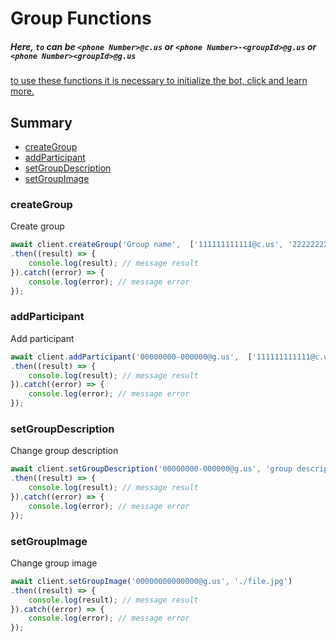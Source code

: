 # Group Functions

##### Here, `to` can be `<phone Number>@c.us` or `<phone Number>-<groupId>@g.us` or `<phone Number><groupId>@g.us`

[to use these functions it is necessary to initialize the bot, click and learn more.](../Getting%20Started/start_bot.html)

## Summary
 - [createGroup](#creategroup)
 - [addParticipant](#addparticipant)
 - [setGroupDescription](#setgroupdescription)
 - [setGroupImage](#setgroupimage)

### createGroup

Create group

```javascript
await client.createGroup('Group name',  ['111111111111@c.us', '222222222222@c.us'])
.then((result) => {
    console.log(result); // message result
}).catch((error) => {
    console.log(error); // message error
});
```

### addParticipant

Add participant

```javascript
await client.addParticipant('00000000-000000@g.us',  ['111111111111@c.us', '222222222222@c.us'])
.then((result) => {
    console.log(result); // message result
}).catch((error) => {
    console.log(error); // message error
});
```

### setGroupDescription

Change group description

```javascript
await client.setGroupDescription('00000000-000000@g.us', 'group description')
.then((result) => {
    console.log(result); // message result
}).catch((error) => {
    console.log(error); // message error
});
```

### setGroupImage

Change group image

```javascript
await client.setGroupImage('00000000000000@g.us', './file.jpg')
.then((result) => {
    console.log(result); // message result
}).catch((error) => {
    console.log(error); // message error
});
```


